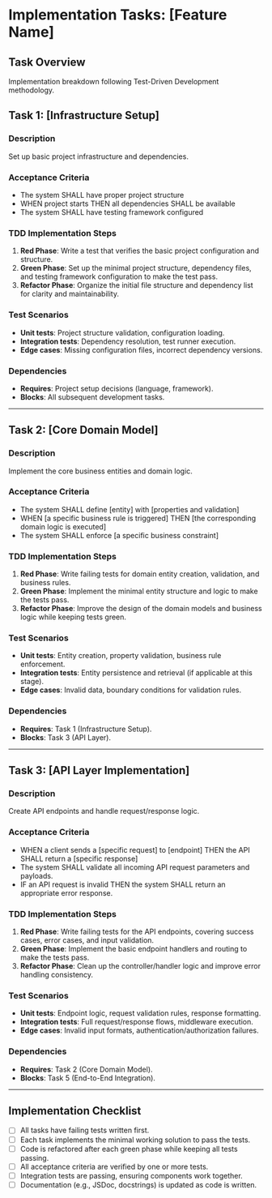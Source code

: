# Implementation Tasks: [Feature Name]

## Task Overview
Implementation breakdown following Test-Driven Development methodology.

## Task 1: [Infrastructure Setup]

### Description
Set up basic project infrastructure and dependencies.

### Acceptance Criteria
- The system SHALL have proper project structure
- WHEN project starts THEN all dependencies SHALL be available
- The system SHALL have testing framework configured

### TDD Implementation Steps
1.  **Red Phase**: Write a test that verifies the basic project configuration and structure.
2.  **Green Phase**: Set up the minimal project structure, dependency files, and testing framework configuration to make the test pass.
3.  **Refactor Phase**: Organize the initial file structure and dependency list for clarity and maintainability.

### Test Scenarios
- **Unit tests**: Project structure validation, configuration loading.
- **Integration tests**: Dependency resolution, test runner execution.
- **Edge cases**: Missing configuration files, incorrect dependency versions.

### Dependencies
- **Requires**: Project setup decisions (language, framework).
- **Blocks**: All subsequent development tasks.

---

## Task 2: [Core Domain Model]

### Description
Implement the core business entities and domain logic.

### Acceptance Criteria
- The system SHALL define [entity] with [properties and validation]
- WHEN [a specific business rule is triggered] THEN [the corresponding domain logic is executed]
- The system SHALL enforce [a specific business constraint]

### TDD Implementation Steps
1.  **Red Phase**: Write failing tests for domain entity creation, validation, and business rules.
2.  **Green Phase**: Implement the minimal entity structure and logic to make the tests pass.
3.  **Refactor Phase**: Improve the design of the domain models and business logic while keeping tests green.

### Test Scenarios
- **Unit tests**: Entity creation, property validation, business rule enforcement.
- **Integration tests**: Entity persistence and retrieval (if applicable at this stage).
- **Edge cases**: Invalid data, boundary conditions for validation rules.

### Dependencies
- **Requires**: Task 1 (Infrastructure Setup).
- **Blocks**: Task 3 (API Layer).

---

## Task 3: [API Layer Implementation]

### Description
Create API endpoints and handle request/response logic.

### Acceptance Criteria
- WHEN a client sends a [specific request] to [endpoint] THEN the API SHALL return a [specific response]
- The system SHALL validate all incoming API request parameters and payloads.
- IF an API request is invalid THEN the system SHALL return an appropriate error response.

### TDD Implementation Steps
1.  **Red Phase**: Write failing tests for the API endpoints, covering success cases, error cases, and input validation.
2.  **Green Phase**: Implement the basic endpoint handlers and routing to make the tests pass.
3.  **Refactor Phase**: Clean up the controller/handler logic and improve error handling consistency.

### Test Scenarios
- **Unit tests**: Endpoint logic, request validation rules, response formatting.
- **Integration tests**: Full request/response flows, middleware execution.
- **Edge cases**: Invalid input formats, authentication/authorization failures.

### Dependencies
- **Requires**: Task 2 (Core Domain Model).
- **Blocks**: Task 5 (End-to-End Integration).

---

## Implementation Checklist
- [ ] All tasks have failing tests written first.
- [ ] Each task implements the minimal working solution to pass the tests.
- [ ] Code is refactored after each green phase while keeping all tests passing.
- [ ] All acceptance criteria are verified by one or more tests.
- [ ] Integration tests are passing, ensuring components work together.
- [ ] Documentation (e.g., JSDoc, docstrings) is updated as code is written.
